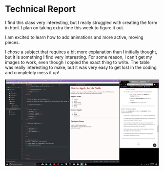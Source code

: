 # Technical Report

I find this class very interesting, but I really struggled with creating the form in html. I plan on taking extra time this week to figure it out.

I am excited to learn how to add animations and more active, moving pieces.

I chose a subject that requires a bit more explanation than I initially thought, but it is something I find very interesting. For some reason, I can't get my images to work, even though I copied the exact thing to write. The table was really interesting to make, but it was very easy to get lost in the coding and completely mess it up!

![screenshot](./images/screenshot.PNG)
